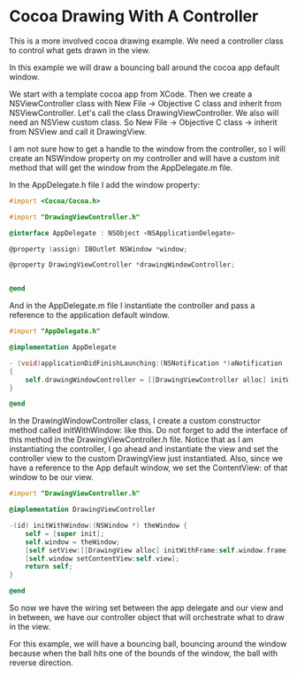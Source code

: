 Cocoa Drawing With A Controller
===============================

This is a more involved cocoa drawing example. We need a controller class to control what gets drawn in the view.

In this example we will draw a bouncing ball around the cocoa app default window.

We start with a template cocoa app from XCode. Then we create a NSViewController class with New File -> Objective C class and inherit from NSViewController. Let's call the class DrawingViewController. We also will need an NSView custom class. So New File -> Objective C class -> inherit from NSView and call it DrawingView.

I am not sure how to get a handle to the window from the controller, so I will create an NSWindow property on my controller and will have a custom init method that will get the window from the AppDelegate.m file.

In the AppDelegate.h file I add the window property:
``` objective-c
#import <Cocoa/Cocoa.h>

#import "DrawingViewController.h"

@interface AppDelegate : NSObject <NSApplicationDelegate>

@property (assign) IBOutlet NSWindow *window;

@property DrawingViewController *drawingWindowController;


@end
```

And in the AppDelegate.m file I instantiate the controller and pass a reference to the application default window.

``` objective-c
#import "AppDelegate.h"

@implementation AppDelegate

- (void)applicationDidFinishLaunching:(NSNotification *)aNotification
{
    self.drawingWindowController = [[DrawingViewController alloc] initWithWindow:self.window];
}

@end
```

In the DrawingWindowController class, I create a custom constructor method called initWithWindow: like this. Do not forget to add the interface of this method in the DrawingViewController.h file. Notice that as I am instantiating the controller, I go ahead and instantiate the view and set the controller view to the custom DrawingView just instantiated. Also, since we have a reference to the App default window, we set the ContentView: of that window to be our view.


``` objective-c
#import "DrawingViewController.h"

@implementation DrawingViewController

-(id) initWithWindow:(NSWindow *) theWindow {
    self = [super init];
    self.window = theWindow;
    [self setView:[[DrawingView alloc] initWithFrame:self.window.frame]];
    [self.window setContentView:self.view];
    return self;
}

@end
```

So now we have the wiring set between the app delegate and our view and in between, we have our controller object that will orchestrate what to draw in the view.

For this example, we will have a bouncing ball, bouncing around the window because when the ball hits one of the bounds of the window, the ball with reverse direction.
